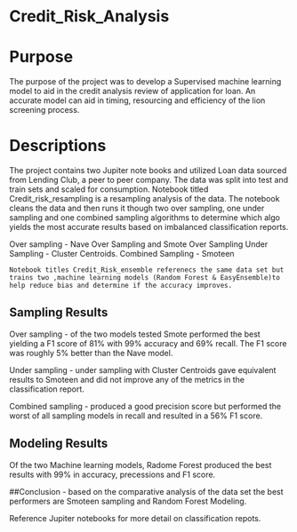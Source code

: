 # Credit_Risk_Analysis

# Purpose 
The purpose of the project was to develop a Supervised machine learning model to aid in the credit analysis review of application for loan. An accurate model can aid in timing, resourcing and efficiency of the lion screening process. 

# Descriptions 
The project contains two Jupiter note books and utilized Loan data sourced from Lending Club, a peer to peer company. The data was split into test and train sets and scaled for consumption.
	Notebook titled Credit_risk_resampling is a resampling analysis of the data. The notebook cleans the data and then runs it though two over sampling, one under sampling and one combined sampling algorithms to determine which algo yields the most accurate results based on imbalanced classification reports.  

Over sampling - Nave Over Sampling and Smote Over Sampling 
Under Sampling - Cluster Centroids.
Combined Sampling - Smoteen

	Notebook titles Credit_Risk_ensemble referenecs the same data set but trains two ,machine learning models (Random Forest & EasyEnsemble)to help reduce bias and determine if the accuracy improves. 

## Sampling Results 
 
Over sampling - of the two models tested Smote performed the best yielding a F1 score of 81% with 99% accuracy and 69% recall. The F1 score was roughly 5% better than the Nave model. 

Under sampling - under sampling with Cluster Centroids gave equivalent results to Smoteen and did not improve any of the metrics  in the classification report.  


Combined sampling - produced a good precision score but performed the worst of all sampling models in recall and resulted in a 56% F1 score. 



## Modeling Results 

Of the two  Machine learning models, Radome Forest produced the best results with 99% in accuracy, precessions and F1 score.  

##Conclusion - based on the comparative analysis of the data set the best performers  are Smoteen sampling and Random Forest Modeling. 

Reference Jupiter notebooks for more detail on classification repots. 

